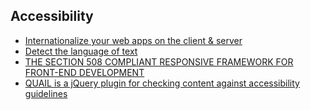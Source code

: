 ## Accessibility

* [Internationalize your web apps on the client & server](http://formatjs.io/)
* [Detect the language of text](https://github.com/wooorm/franc)
* [THE SECTION 508 COMPLIANT RESPONSIVE FRAMEWORK FOR FRONT-END DEVELOPMENT](http://assets.cms.gov/resources/framework/3.0/Pages/)
* [QUAIL is a jQuery plugin for checking content against accessibility guidelines](http://quailjs.org/)
